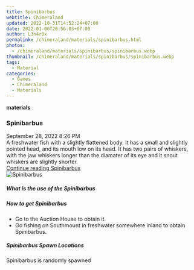 ```yaml
---
title: Spinibarbus
webtitle: Chimeraland
updated: 2022-10-31T14:52:24+07:00
date: 2022-01-06T20:56:03+07:00
author: L3n4r0x
permalink: /chimeraland/materials/spinibarbus.html
photos:
  - /chimeraland/materials/spinibarbus/spinibarbus.webp
thumbnail: /chimeraland/materials/spinibarbus/spinibarbus.webp
tags:
  - Material
categories:
  - Games
  - Chimeraland
  - Materials
---
```


<section id="bootstrap-wrapper"><link rel="stylesheet" href="https://cdn.statically.io/gh/dimaslanjaka/Web-Manajemen/40ac3225/css/bootstrap-4.5-wrapper.css"/><div class="row g-0 border rounded overflow-hidden flex-md-row mb-4 shadow-sm position-relative"><div class="col p-4 d-flex flex-column position-static"><strong class="d-inline-block mb-2 text-success">materials</strong><h3 class="mb-0">Spinibarbus</h3><div class="mb-1 text-muted">September 28, 2022 8:26 PM</div><div class="mb-2 border p-1">A freshwater fish with a slightly flattened body. It has a small and slightly pointed head, and its mouth low on its head. It has two pairs of whiskers, with the jaw whiskers longer than the diamater of its eye and it snout whiskers are slightly shorter.</div><a href="#" class="stretched-link d-none">Continue reading Spinibarbus</a></div><div class="col-auto d-none d-lg-block"><img src="/chimeraland/materials/spinibarbus/spinibarbus.webp" alt="Spinibarbus"/></div></div><div class="row"><div class="col-lg-6 col-12 mb-2"><div class="card"><div class="card-body"><h5 class="card-title">What is the use of the Spinibarbus</h5><div class="card-text"><ul></ul></div></div></div></div><div class="col-lg-6 col-12 mb-2"><div class="card"><div class="card-body"><h5 class="card-title">How to get Spinibarbus</h5><div class="card-text"><ul><li>Go to the Auction House to obtain it.</li><li>Go fishing on Southmount in freshwater somewhere inland to obtain Spinibarbus.</li></ul></div></div></div></div><div class="col-12 mb-2"><h5>Spinibarbus Spawn Locations</h5><p>Spinibarbus is randomly spawned</p></div></div></section>